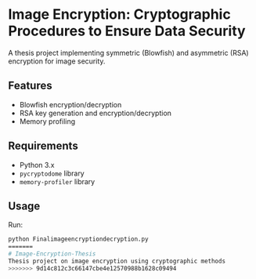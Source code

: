 # Image Encryption: Cryptographic Procedures to Ensure Data Security

A thesis project implementing symmetric (Blowfish) and asymmetric (RSA) encryption for image security.

## Features
- Blowfish encryption/decryption
- RSA key generation and encryption/decryption
- Memory profiling

## Requirements
- Python 3.x
- `pycryptodome` library
- `memory-profiler` library

## Usage
Run:
```bash
python Finalimageencryptiondecryption.py
=======
# Image-Encryption-Thesis
Thesis project on image encryption using cryptographic methods
>>>>>>> 9d14c812c3c66147cbe4e12570988b1628c09494
